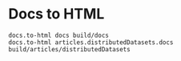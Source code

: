 # Docs to HTML

```ucm
docs.to-html docs build/docs
docs.to-html articles.distributedDatasets.docs build/articles/distributedDatasets
```
